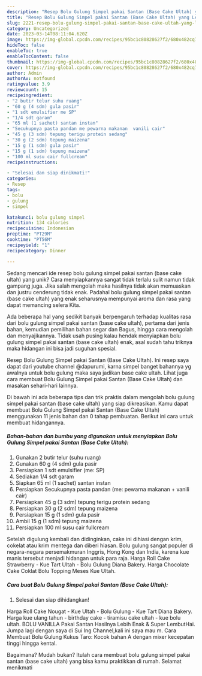 ```yaml
---
description: "Resep Bolu Gulung Simpel pakai Santan (Base Cake Ultah) yang Lezat"
title: "Resep Bolu Gulung Simpel pakai Santan (Base Cake Ultah) yang Lezat"
slug: 2221-resep-bolu-gulung-simpel-pakai-santan-base-cake-ultah-yang-lezat
category: Uncategorized
date: 2023-03-14T08:11:04.620Z
image: https://img-global.cpcdn.com/recipes/95bc1c80828627f2/680x482cq70/bolu-gulung-simpel-pakai-santan-base-cake-ultah-foto-resep-utama.jpg
hideToc: false
enableToc: true
enableTocContent: false
thumbnail: https://img-global.cpcdn.com/recipes/95bc1c80828627f2/680x482cq70/bolu-gulung-simpel-pakai-santan-base-cake-ultah-foto-resep-utama.jpg
cover: https://img-global.cpcdn.com/recipes/95bc1c80828627f2/680x482cq70/bolu-gulung-simpel-pakai-santan-base-cake-ultah-foto-resep-utama.jpg
author: Admin
authorAv: notfound
ratingvalue: 3.9
reviewcount: 15
recipeingredient:
- "2 butir telur suhu ruang"
- "60 g (4 sdm) gula pasir"
- "1 sdt emulsifier me SP"
- "1/4 sdt garam"
- "65 ml (1 sachet) santan instan"
- "Secukupnya pasta pandan me pewarna makanan  vanili cair"
- "45 g (3 sdm) tepung terigu protein sedang"
- "30 g (2 sdm) tepung maizena"
- "15 g (1 sdm) gula pasir"
- "15 g (1 sdm) tepung maizena"
- "100 ml susu cair fullcream"
recipeinstructions:

- "Selesai dan siap dinikmati!"
categories:
- Resep
tags:
- bolu
- gulung
- simpel

katakunci: bolu gulung simpel 
nutrition: 134 calories
recipecuisine: Indonesian
preptime: "PT29M"
cooktime: "PT56M"
recipeyield: "1"
recipecategory: Dinner

---
```





Sedang mencari ide resep bolu gulung simpel pakai santan (base cake ultah) yang unik? Cara menyiapkannya sangat tidak terlalu sulit namun tidak gampang juga. Jika salah mengolah maka hasilnya tidak akan memuaskan dan justru cenderung tidak enak. Padahal bolu gulung simpel pakai santan (base cake ultah) yang enak seharusnya mempunyai aroma dan rasa yang dapat memancing selera Kita.





Ada beberapa hal yang sedikit banyak berpengaruh terhadap kualitas rasa dari bolu gulung simpel pakai santan (base cake ultah), pertama dari jenis bahan, kemudian pemilihan bahan segar dan Bagus, hingga cara mengolah dan menyajikannya. Tidak usah pusing kalau hendak menyiapkan bolu gulung simpel pakai santan (base cake ultah) enak,      asal sudah tahu triknya maka hidangan ini bisa jadi suguhan spesial.














Resep Bolu Gulung Simpel pakai Santan (Base Cake Ultah). Ini resep saya dapat dari youtube channel @dapurumi, karna simpel banget bahannya yg awalnya untuk bolu gulung maka saya jadikan base cake ultah. Lihat juga cara membuat Bolu Gulung Simpel pakai Santan (Base Cake Ultah) dan masakan sehari-hari lainnya.






Di bawah ini ada beberapa tips dan trik praktis dalam mengolah bolu gulung simpel pakai santan (base cake ultah) yang siap dikreasikan. Kamu dapat membuat Bolu Gulung Simpel pakai Santan (Base Cake Ultah) menggunakan 11 jenis bahan dan 0 tahap pembuatan. Berikut ini cara untuk membuat hidangannya.

<!--inarticleads1-->

##### Bahan-bahan dan bumbu yang digunakan untuk menyiapkan Bolu Gulung Simpel pakai Santan (Base Cake Ultah):

1. Gunakan 2 butir telur (suhu ruang)
1. Gunakan 60 g (4 sdm) gula pasir
1. Persiapkan 1 sdt emulsifier (me: SP)
1. Sediakan 1/4 sdt garam
1. Siapkan 65 ml (1 sachet) santan instan
1. Persiapkan Secukupnya pasta pandan (me: pewarna makanan + vanili cair)
1. Persiapkan 45 g (3 sdm) tepung terigu protein sedang
1. Persiapkan 30 g (2 sdm) tepung maizena
1. Persiapkan 15 g (1 sdm) gula pasir
1. Ambil 15 g (1 sdm) tepung maizena
1. Persiapkan 100 ml susu cair fullcream


Setelah digulung kembali dan didinginkan, cake ini dihiasi dengan krim, cokelat atau krim mentega dan diberi hiasan. Bolu gulung sangat populer di negara-negara persemakmuran Inggris, Hong Kong dan India, karena kue manis tersebut menjadi hidangan untuk para raja. Harga Roll Cake Strawberry - Kue Tart Ultah - Bolu Gulung Diana Bakery. Harga Chocolate Cake Coklat Bolu Topping Meses Kue Ultah. 

<!--inarticleads2-->

##### Cara buat Bolu Gulung Simpel pakai Santan (Base Cake Ultah):


1. Selesai dan siap dihidangkan!

Harga Roll Cake Nougat - Kue Ultah - Bolu Gulung - Kue Tart Diana Bakery. Harga kue ulang tahun - birthday cake - tiramisu cake ultah - kue bolu ultah. BOLU VANILLA Pakai Santan Hasilnya Lebih Enak &amp; Super LembutHai. Jumpa lagi dengan saya di Sui Ing Channel,kali ini saya mau m. Cara Membuat Bolu Gulung Kukus Taro: Kocok bahan A dengan mixer kecepatan tinggi hingga kental. 

Bagaimana? Mudah bukan? Itulah cara membuat bolu gulung simpel pakai santan (base cake ultah) yang bisa kamu praktikkan di rumah. Selamat menikmati
